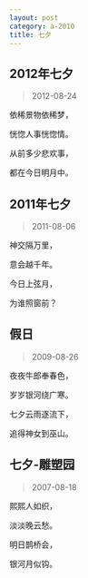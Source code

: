 ```yaml
---
layout: post
category: a-2010
title: 七夕
---
```


## 2012年七夕 ##

> 2012-08-24

依稀景物依稀梦，

恍惚人事恍惚情。

从前多少悲欢事，

都在今日明月中。


## 2011年七夕 ##

> 2011-08-06

神交隔万里，

意会越千年。

今日上弦月，

为谁照窗前？


## 假日 ##

> 2009-08-26

夜夜牛郎奉春色，

岁岁银河绕广寒。

七夕云雨逐流下，

追得神女到巫山。

## 七夕-雕塑园 ##

> 2007-08-18

熙熙人如织，
 
淡淡晚云愁。 

明日鹊桥会，

银河月似钩。